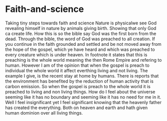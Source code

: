 # Faith-and-science
Taking tiny steps towards faith and science
Nature is physicalwe see God revealing himself in nature by animals giving birth. Showing that only God ca create life.  How this is so the bible say God was the first born from the dead.
Through the bible, the word of God was preached to all creation.  If you continue in the faith grounded and settled and be not moved away from the hope of the gospel, which ye have heard and which was preached to every creature which is under heaven.  In footnote it states that this is preaching is the whole world meaning the then Rome Empire and refering to human.  However I am of the opinion that when the gospel is preach to individual the whole world it affect everthing living and not living.  The example I give, is the recent stay at home by humans.  There is reports that the environment has benefited by the reduction of human activity that is carbon emission.  So when the gospel is preach to the whole world it is preached to living and non living things.
How do I feel about the universe seeming like it has no boundary and seeming like it has no need for me in it. Well I feel insignificant
yet I feel significant knowing that the heavenly father has created the everything. Both on heaven and earth and hath given human dominion over all living things.
